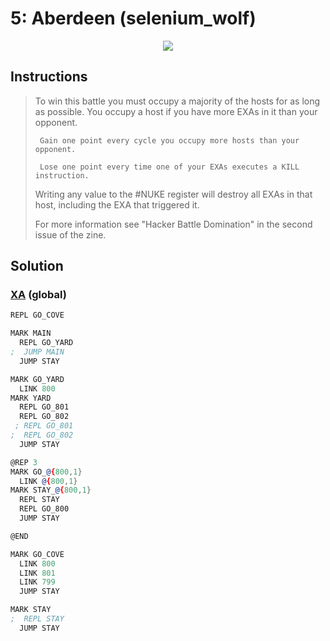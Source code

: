 # 5: Aberdeen (selenium_wolf)

<div align="center"><img src="EXAPUNKS - Aberdeen (2024-06-23-17-32-48).mp4" /></div>

## Instructions
> To win this battle you must occupy a majority of the hosts for as long as possible. You occupy a host if you have more EXAs in it than your opponent.
> 
>      Gain one point every cycle you occupy more hosts than your opponent.
> 
>      Lose one point every time one of your EXAs executes a KILL instruction.
> 
> Writing any value to the #NUKE register will destroy all EXAs in that host, including the EXA that triggered it.
> 
> For more information see "Hacker Battle Domination" in the second issue of the zine.

## Solution

### [XA](XA.exa) (global)
```asm
REPL GO_COVE

MARK MAIN
  REPL GO_YARD
;  JUMP MAIN
  JUMP STAY

MARK GO_YARD
  LINK 800
MARK YARD
  REPL GO_801
  REPL GO_802
 ; REPL GO_801
;  REPL GO_802
  JUMP STAY

@REP 3
MARK GO_@{800,1}
  LINK @{800,1}
MARK STAY_@{800,1}
  REPL STAY
  REPL GO_800
  JUMP STAY

@END

MARK GO_COVE
  LINK 800
  LINK 801
  LINK 799
  JUMP STAY

MARK STAY
;  REPL STAY
  JUMP STAY
```

